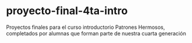 # proyecto-final-4ta-intro

Proyectos finales para el curso introductorio Patrones Hermosos, completados por alumnas que forman parte de nuestra cuarta generación
